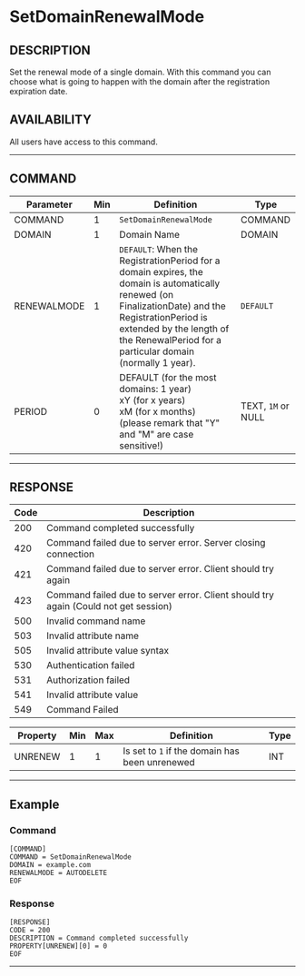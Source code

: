 # SetDomainRenewalMode

## DESCRIPTION
Set the renewal mode of a single domain. With this command you can choose what is going to happen with the domain after the registration expiration date.

## AVAILABILITY
All users have access to this command.

----
## COMMAND

Parameter | Min | Definition | Type
---- | ---- | ---- | ----
COMMAND | 1 | `SetDomainRenewalMode` | COMMAND
DOMAIN | 1 | Domain Name | DOMAIN
RENEWALMODE | 1 | `DEFAULT`: When the RegistrationPeriod for a domain expires, the domain is automatically renewed (on FinalizationDate) and the RegistrationPeriod is extended by the length of the RenewalPeriod for a particular domain (normally 1 year).<br> | `DEFAULT`
PERIOD | 0 | DEFAULT (for the most domains: 1 year) <br> xY (for x years) <br> xM (for x months) <br> (please remark that "Y" and "M" are case sensitive!) <br> | TEXT, `1M` or NULL

----
## RESPONSE

Code | Description
---- | ----
200 | Command completed successfully
420 | Command failed due to server error. Server closing connection
421 | Command failed due to server error. Client should try again
423 | Command failed due to server error. Client should try again (Could not get session)
500	| Invalid command name
503 | Invalid attribute name
505 | Invalid attribute value syntax
530	| Authentication failed
531	| Authorization failed
541	| Invalid attribute value
549 | Command Failed

Property | Min | Max | Definition | Type
---- | ---- | ---- | ---- | ----
UNRENEW | 1 | 1 | Is set to `1` if the domain has been unrenewed | INT

----
## Example

### Command

```
[COMMAND]
COMMAND = SetDomainRenewalMode
DOMAIN = example.com
RENEWALMODE = AUTODELETE
EOF
```
### Response

```
[RESPONSE]
CODE = 200
DESCRIPTION = Command completed successfully
PROPERTY[UNRENEW][0] = 0
EOF
```

----
